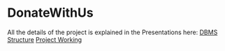 # DonateWithUs
All the details of the project is explained in the Presentations here:
<a href="https://github.com/JAgrit20/DonateWithUs/blob/master/DBMS_REPORT_NGO_WEBSITE.pdf" >DBMS Structure</a>
<a href="https://github.com/JAgrit20/DonateWithUs/blob/master/PL_PRESENTATION.pptx">Project Working </a>
